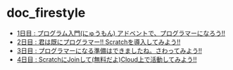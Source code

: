 # doc_firestyle


* [1日目 : プログラム入門(にゅうもん) アドベントで、プログラマーになろう!!](about_firestyle/about_firestyle.md)
* [2日目 : 君は既にプログラマー!! Scratchを導入してみよう!!](intro_scratch/intro_scratch.md)
* [3日目 : プログラマーになる準備はできましたね。さわってみよう!!](start_scratch/start_scratch.md)
* [4日目 : ScratchにJoinして(無料だよ)Cloud上で活動してみよう!!](join_scratch/join_scratch.md)
